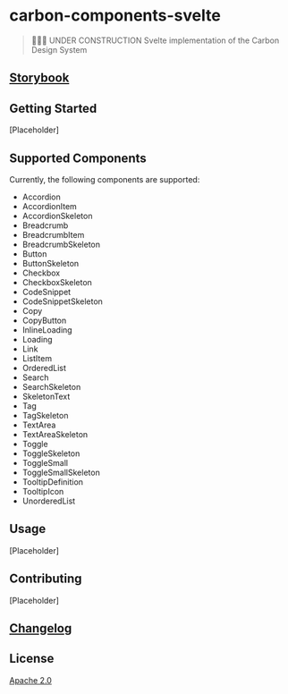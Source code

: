 # carbon-components-svelte

> 🚧🚧🚧 UNDER CONSTRUCTION
> Svelte implementation of the Carbon Design System

## [Storybook](https://ibm.github.io/carbon-components-svelte)

## Getting Started

[Placeholder]

## Supported Components

Currently, the following components are supported:

- Accordion
- AccordionItem
- AccordionSkeleton
- Breadcrumb
- BreadcrumbItem
- BreadcrumbSkeleton
- Button
- ButtonSkeleton
- Checkbox
- CheckboxSkeleton
- CodeSnippet
- CodeSnippetSkeleton
- Copy
- CopyButton
- InlineLoading
- Loading
- Link
- ListItem
- OrderedList
- Search
- SearchSkeleton
- SkeletonText
- Tag
- TagSkeleton
- TextArea
- TextAreaSkeleton
- Toggle
- ToggleSkeleton
- ToggleSmall
- ToggleSmallSkeleton
- TooltipDefinition
- TooltipIcon
- UnorderedList

## Usage

[Placeholder]

## Contributing

[Placeholder]

## [Changelog](CHANGELOG.md)

## License

[Apache 2.0](LICENSE)
